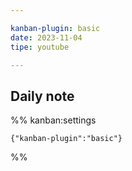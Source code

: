 ```yaml
---

kanban-plugin: basic
date: 2023-11-04
tipe: youtube

---
```


## Daily note





%% kanban:settings
```
{"kanban-plugin":"basic"}
```
%%